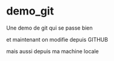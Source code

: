 demo_git
========

Une demo de git qui se passe bien

et maintenant on modifie depuis GITHUB

mais aussi depuis ma machine locale

